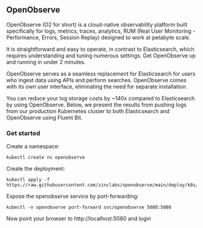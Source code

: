 ## OpenObserve

OpenObserve (O2 for short) is a cloud-native observability platform built specifically for logs, metrics, traces, analytics, RUM (Real User Monitoring - Performance, Errors, Session Replay) designed to work at petabyte scale.

It is straightforward and easy to operate, in contrast to Elasticsearch, which requires understanding and tuning numerous settings. Get OpenObserve up and running in under 2 minutes.

OpenObserve serves as a seamless replacement for Elasticsearch for users who ingest data using APIs and perform searches. OpenObserve comes with its own user interface, eliminating the need for separate installation.

You can reduce your log storage costs by ~140x compared to Elasticsearch by using OpenObserve. Below, we present the results from pushing logs from our production Kubernetes cluster to both Elasticsearch and OpenObserve using Fluent Bit.

### Get started

Create a namespace:

```shell
kubectl create ns openobserve
```

Create the deployment:

```shell
kubectl apply -f https://raw.githubusercontent.com/zinclabs/openobserve/main/deploy/k8s/statefulset.yaml
```

Expose the openobserve service by port-forwarding:

```shell
kubectl -n openobserve port-forward svc/openobserve 5080:5080
```

Now point your browser to http://localhost:5080 and login

